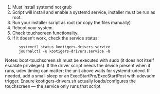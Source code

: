 1. Must install systemd not grub
2. Script will install and enable a systemd service, installer must be run as root.
3. Run your installer script as root (or copy the files manually)
4. Reboot your system.
5. Check touchscreen functionality.
6. If it doesn’t work, check the service status:
   ```
      systemctl status kootigers-drivers.service
      journalctl -u kootigers-drivers.service -b
   ```

Notes:
boot-touchscreen.sh must be executed with sudo (it does not itself escalate privileges).
If the driver script needs the device present when it runs, udev timing can matter; the unit above waits for systemd-udevd. If needed, add a small sleep or an ExecStartPre/ExecStartPost with udevadm trigger.
Ensure kootigers-drivers.sh actually loads/configures the touchscreen — the service only runs that script.
